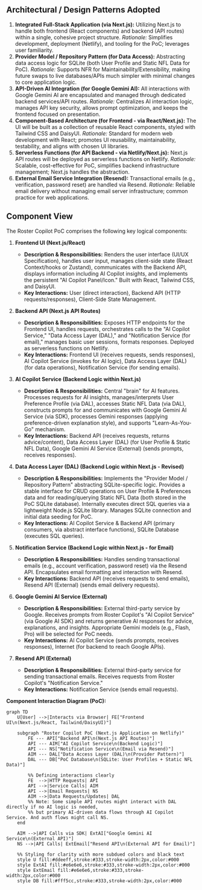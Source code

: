 ## Architectural / Design Patterns Adopted

1.  **Integrated Full-Stack Application (via Next.js):** Utilizing Next.js to handle both frontend (React components) and backend (API routes) within a single, cohesive project structure. *Rationale:* Simplifies development, deployment (Netlify), and tooling for the PoC; leverages user familiarity.
2.  **Provider Model / Repository Pattern (for Data Access):** Abstracting data access logic for SQLite (both User Profile and Static NFL Data for PoC). *Rationale:* Supports NFR for Maintainability/Extensibility, making future swaps to live databases/APIs much simpler with minimal changes to core application logic.
3.  **API-Driven AI Integration (for Google Gemini AI):** All interactions with Google Gemini AI are encapsulated and managed through dedicated backend services/API routes. *Rationale:* Centralizes AI interaction logic, manages API key security, allows prompt optimization, and keeps the frontend focused on presentation.
4.  **Component-Based Architecture (for Frontend - via React/Next.js):** The UI will be built as a collection of reusable React components, styled with Tailwind CSS and DaisyUI. *Rationale:* Standard for modern web development with React; promotes UI reusability, maintainability, testability, and aligns with chosen UI libraries.
5.  **Serverless Functions (for API Backend - via Netlify/Next.js):** Next.js API routes will be deployed as serverless functions on Netlify. *Rationale:* Scalable, cost-effective for PoC, simplifies backend infrastructure management; Next.js handles the abstraction.
6.  **External Email Service Integration (Resend):** Transactional emails (e.g., verification, password reset) are handled via Resend. *Rationale:* Reliable email delivery without managing email server infrastructure; common practice for web applications.

## Component View

The Roster Copilot PoC comprises the following key logical components:

1.  **Frontend UI (Next.js/React)**
    * **Description & Responsibilities:** Renders the user interface (UI/UX Specification), handles user input, manages client-side state (React Context/hooks or Zustand), communicates with the Backend API, displays information including AI Copilot insights, and implements the persistent "AI Copilot Panel/Icon." Built with React, Tailwind CSS, and DaisyUI.
    * **Key Interactions:** User (direct interaction), Backend API (HTTP requests/responses), Client-Side State Management.

2.  **Backend API (Next.js API Routes)**
    * **Description & Responsibilities:** Exposes HTTP endpoints for the Frontend UI, handles requests, orchestrates calls to the "AI Copilot Service," "Data Access Layer (DAL)," and "Notification Service (for email)," manages basic user sessions, formats responses. Deployed as serverless functions on Netlify.
    * **Key Interactions:** Frontend UI (receives requests, sends responses), AI Copilot Service (invokes for AI logic), Data Access Layer (DAL) (for data operations), Notification Service (for sending emails).

3.  **AI Copilot Service (Backend Logic within Next.js)**
    * **Description & Responsibilities:** Central "brain" for AI features. Processes requests for AI insights, manages/interprets User Preference Profile (via DAL), accesses Static NFL Data (via DAL), constructs prompts for and communicates with Google Gemini AI Service (via SDK), processes Gemini responses (applying preference-driven explanation style), and supports "Learn-As-You-Go" mechanism.
    * **Key Interactions:** Backend API (receives requests, returns advice/content), Data Access Layer (DAL) (for User Profile & Static NFL Data), Google Gemini AI Service (External) (sends prompts, receives responses).

4.  **Data Access Layer (DAL) (Backend Logic within Next.js - Revised)**
    * **Description & Responsibilities:** Implements the "Provider Model / Repository Pattern" abstracting SQLite-specific logic. Provides a stable interface for CRUD operations on User Profile & Preferences data and for reading/querying Static NFL Data (both stored in the PoC SQLite database). Internally executes direct SQL queries via a lightweight Node.js SQLite library. Manages SQLite connection and initial data seeding for PoC.
    * **Key Interactions:** AI Copilot Service & Backend API (primary consumers, via abstract interface functions), SQLite Database (executes SQL queries).

5.  **Notification Service (Backend Logic within Next.js - for Email)**
    * **Description & Responsibilities:** Handles sending transactional emails (e.g., account verification, password reset) via the Resend API. Encapsulates email formatting and interaction with Resend.
    * **Key Interactions:** Backend API (receives requests to send emails), Resend API (External) (sends email delivery requests).

6.  **Google Gemini AI Service (External)**
    * **Description & Responsibilities:** External third-party service by Google. Receives prompts from Roster Copilot's "AI Copilot Service" (via Google AI SDK) and returns generative AI responses for advice, explanations, and insights. Appropriate Gemini models (e.g., Flash, Pro) will be selected for PoC needs.
    * **Key Interactions:** AI Copilot Service (sends prompts, receives responses), Internet (for backend to reach Google APIs).

7.  **Resend API (External)**
    * **Description & Responsibilities:** External third-party service for sending transactional emails. Receives requests from Roster Copilot's "Notification Service."
    * **Key Interactions:** Notification Service (sends email requests).

**Component Interaction Diagram (PoC):**
```mermaid
graph TD
    U[User] -->|Interacts via Browser| FE["Frontend UI\n(Next.js/React, Tailwind/DaisyUI)"]

    subgraph "Roster Copilot PoC (Next.js Application on Netlify)"
        FE --- API["Backend API\n(Next.js API Routes)"]
        API --- AIM["AI Copilot Service\n(Backend Logic)"]
        API --- NS["Notification Service\n(Email via Resend)"]
        AIM --- DAL["Data Access Layer (DAL)\n(Provider Pattern)"]
        DAL --- DB["PoC Database\n(SQLite: User Profiles + Static NFL Data)"]
        
        %% Defining interactions clearly
        FE  -->|HTTP Requests| API
        API -->|Service Calls| AIM
        API -->|Email Requests| NS
        AIM -->|Data Requests/Updates| DAL
        %% Note: Some simple API routes might interact with DAL directly if no AI logic is needed,
        %% but primary AI-driven data flows through AI Copilot Service. And auth flows might call NS.
    end

    AIM -->|API Calls via SDK| ExtAI["Google Gemini AI Service\n(External API)"]
    NS -->|API Calls| ExtEmail["Resend API\n(External API for Email)"]
    
    %% Styling for clarity with more subdued colors and black text
    style U fill:#ddeeff,stroke:#333,stroke-width:2px,color:#000
    style ExtAI fill:#e6e6e6,stroke:#333,stroke-width:2px,color:#000
    style ExtEmail fill:#e6e6e6,stroke:#333,stroke-width:2px,color:#000
    style DB fill:#fff5cc,stroke:#333,stroke-width:2px,color:#000